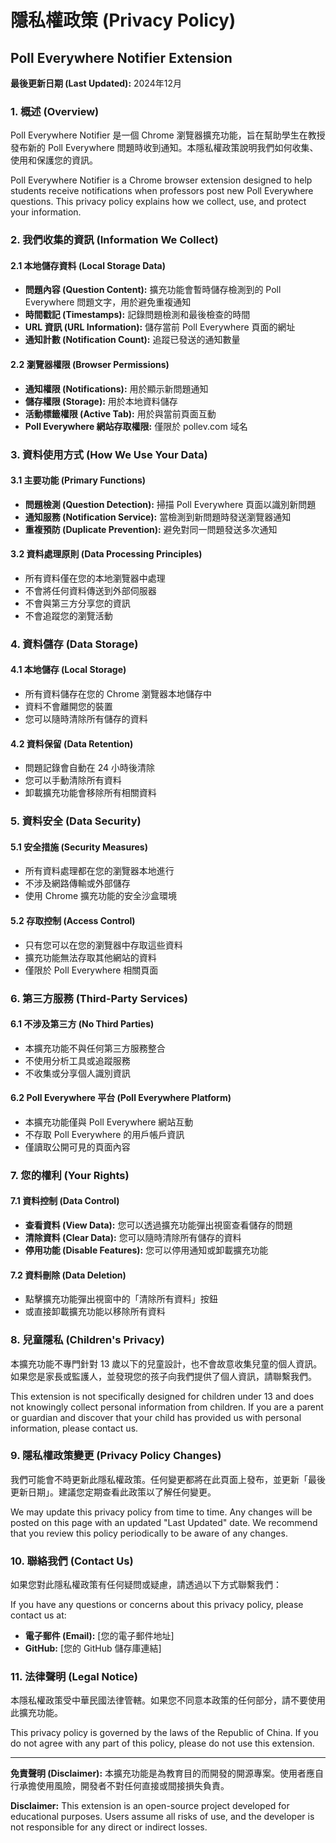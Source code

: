 # 隱私權政策 (Privacy Policy)
## Poll Everywhere Notifier Extension

**最後更新日期 (Last Updated):** 2024年12月

### 1. 概述 (Overview)

Poll Everywhere Notifier 是一個 Chrome 瀏覽器擴充功能，旨在幫助學生在教授發布新的 Poll Everywhere 問題時收到通知。本隱私權政策說明我們如何收集、使用和保護您的資訊。

Poll Everywhere Notifier is a Chrome browser extension designed to help students receive notifications when professors post new Poll Everywhere questions. This privacy policy explains how we collect, use, and protect your information.

### 2. 我們收集的資訊 (Information We Collect)

#### 2.1 本地儲存資料 (Local Storage Data)
- **問題內容 (Question Content):** 擴充功能會暫時儲存檢測到的 Poll Everywhere 問題文字，用於避免重複通知
- **時間戳記 (Timestamps):** 記錄問題檢測和最後檢查的時間
- **URL 資訊 (URL Information):** 儲存當前 Poll Everywhere 頁面的網址
- **通知計數 (Notification Count):** 追蹤已發送的通知數量

#### 2.2 瀏覽器權限 (Browser Permissions)
- **通知權限 (Notifications):** 用於顯示新問題通知
- **儲存權限 (Storage):** 用於本地資料儲存
- **活動標籤權限 (Active Tab):** 用於與當前頁面互動
- **Poll Everywhere 網站存取權限:** 僅限於 pollev.com 域名

### 3. 資料使用方式 (How We Use Your Data)

#### 3.1 主要功能 (Primary Functions)
- **問題檢測 (Question Detection):** 掃描 Poll Everywhere 頁面以識別新問題
- **通知服務 (Notification Service):** 當檢測到新問題時發送瀏覽器通知
- **重複預防 (Duplicate Prevention):** 避免對同一問題發送多次通知

#### 3.2 資料處理原則 (Data Processing Principles)
- 所有資料僅在您的本地瀏覽器中處理
- 不會將任何資料傳送到外部伺服器
- 不會與第三方分享您的資訊
- 不會追蹤您的瀏覽活動

### 4. 資料儲存 (Data Storage)

#### 4.1 本地儲存 (Local Storage)
- 所有資料儲存在您的 Chrome 瀏覽器本地儲存中
- 資料不會離開您的裝置
- 您可以隨時清除所有儲存的資料

#### 4.2 資料保留 (Data Retention)
- 問題記錄會自動在 24 小時後清除
- 您可以手動清除所有資料
- 卸載擴充功能會移除所有相關資料

### 5. 資料安全 (Data Security)

#### 5.1 安全措施 (Security Measures)
- 所有資料處理都在您的瀏覽器本地進行
- 不涉及網路傳輸或外部儲存
- 使用 Chrome 擴充功能的安全沙盒環境

#### 5.2 存取控制 (Access Control)
- 只有您可以在您的瀏覽器中存取這些資料
- 擴充功能無法存取其他網站的資料
- 僅限於 Poll Everywhere 相關頁面

### 6. 第三方服務 (Third-Party Services)

#### 6.1 不涉及第三方 (No Third Parties)
- 本擴充功能不與任何第三方服務整合
- 不使用分析工具或追蹤服務
- 不收集或分享個人識別資訊

#### 6.2 Poll Everywhere 平台 (Poll Everywhere Platform)
- 本擴充功能僅與 Poll Everywhere 網站互動
- 不存取 Poll Everywhere 的用戶帳戶資訊
- 僅讀取公開可見的頁面內容

### 7. 您的權利 (Your Rights)

#### 7.1 資料控制 (Data Control)
- **查看資料 (View Data):** 您可以透過擴充功能彈出視窗查看儲存的問題
- **清除資料 (Clear Data):** 您可以隨時清除所有儲存的資料
- **停用功能 (Disable Features):** 您可以停用通知或卸載擴充功能

#### 7.2 資料刪除 (Data Deletion)
- 點擊擴充功能彈出視窗中的「清除所有資料」按鈕
- 或直接卸載擴充功能以移除所有資料

### 8. 兒童隱私 (Children's Privacy)

本擴充功能不專門針對 13 歲以下的兒童設計，也不會故意收集兒童的個人資訊。如果您是家長或監護人，並發現您的孩子向我們提供了個人資訊，請聯繫我們。

This extension is not specifically designed for children under 13 and does not knowingly collect personal information from children. If you are a parent or guardian and discover that your child has provided us with personal information, please contact us.

### 9. 隱私權政策變更 (Privacy Policy Changes)

我們可能會不時更新此隱私權政策。任何變更都將在此頁面上發布，並更新「最後更新日期」。建議您定期查看此政策以了解任何變更。

We may update this privacy policy from time to time. Any changes will be posted on this page with an updated "Last Updated" date. We recommend that you review this policy periodically to be aware of any changes.

### 10. 聯絡我們 (Contact Us)

如果您對此隱私權政策有任何疑問或疑慮，請透過以下方式聯繫我們：

If you have any questions or concerns about this privacy policy, please contact us at:

- **電子郵件 (Email):** [您的電子郵件地址]
- **GitHub:** [您的 GitHub 儲存庫連結]

### 11. 法律聲明 (Legal Notice)

本隱私權政策受中華民國法律管轄。如果您不同意本政策的任何部分，請不要使用此擴充功能。

This privacy policy is governed by the laws of the Republic of China. If you do not agree with any part of this policy, please do not use this extension.

---

**免責聲明 (Disclaimer):** 本擴充功能是為教育目的而開發的開源專案。使用者應自行承擔使用風險，開發者不對任何直接或間接損失負責。

**Disclaimer:** This extension is an open-source project developed for educational purposes. Users assume all risks of use, and the developer is not responsible for any direct or indirect losses.
